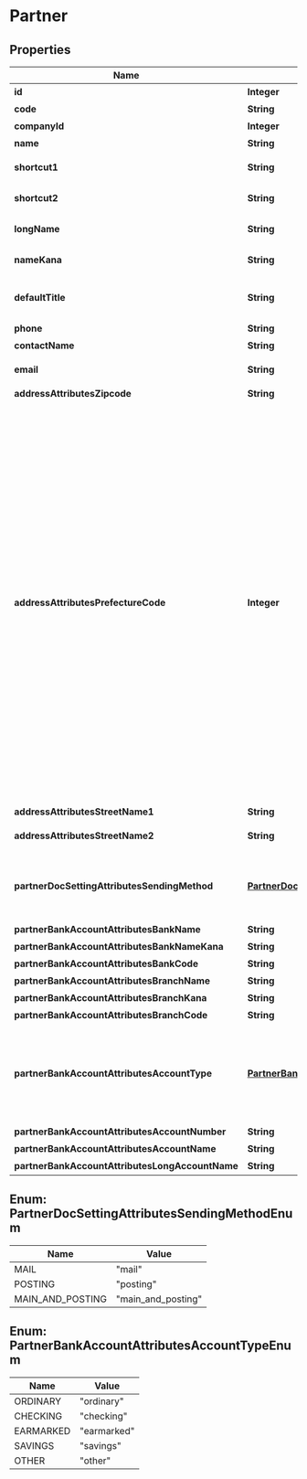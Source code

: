 

# Partner

## Properties

Name | Type | Description | Notes
------------ | ------------- | ------------- | -------------
**id** | **Integer** | 取引先ID | 
**code** | **String** | 取引先コード | 
**companyId** | **Integer** | 事業所ID | 
**name** | **String** | 取引先名 | 
**shortcut1** | **String** | ショートカット1 (20文字以内) |  [optional]
**shortcut2** | **String** | ショートカット2 (20文字以内) |  [optional]
**longName** | **String** | 正式名称（255文字以内） |  [optional]
**nameKana** | **String** | カナ名称（255文字以内） |  [optional]
**defaultTitle** | **String** | 敬称（御中、様、(空白)の3つから選択） |  [optional]
**phone** | **String** | 電話番号 |  [optional]
**contactName** | **String** | 担当者 氏名 |  [optional]
**email** | **String** | 担当者 メールアドレス |  [optional]
**addressAttributesZipcode** | **String** | 郵便番号 |  [optional]
**addressAttributesPrefectureCode** | **Integer** | 都道府県コード（0:北海道、1:青森、2:岩手、3:宮城、4:秋田、5:山形、6:福島、7:茨城、8:栃木、9:群馬、10:埼玉、11:千葉、12:東京、13:神奈川、14:新潟、15:富山、16:石川、17:福井、18:山梨、19:長野、20:岐阜、21:静岡、22:愛知、23:三重、24:滋賀、25:京都、26:大阪、27:兵庫、28:奈良、29:和歌山、30:鳥取、31:島根、32:岡山、33:広島、34:山口、35:徳島、36:香川、37:愛媛、38:高知、39:福岡、40:佐賀、41:長崎、42:熊本、43:大分、44:宮崎、45:鹿児島、46:沖縄 |  [optional]
**addressAttributesStreetName1** | **String** | 市区町村・番地 |  [optional]
**addressAttributesStreetName2** | **String** | 建物名・部屋番号など |  [optional]
**partnerDocSettingAttributesSendingMethod** | [**PartnerDocSettingAttributesSendingMethodEnum**](#PartnerDocSettingAttributesSendingMethodEnum) | 請求書送付方法(mail:メール、posting:郵送、mail_and_posting:メールと郵送) |  [optional]
**partnerBankAccountAttributesBankName** | **String** | 銀行名 |  [optional]
**partnerBankAccountAttributesBankNameKana** | **String** | 銀行名（カナ） |  [optional]
**partnerBankAccountAttributesBankCode** | **String** | 銀行番号 |  [optional]
**partnerBankAccountAttributesBranchName** | **String** | 支店名 |  [optional]
**partnerBankAccountAttributesBranchKana** | **String** | 支店名（カナ） |  [optional]
**partnerBankAccountAttributesBranchCode** | **String** | 受取人名（カナ） |  [optional]
**partnerBankAccountAttributesAccountType** | [**PartnerBankAccountAttributesAccountTypeEnum**](#PartnerBankAccountAttributesAccountTypeEnum) | 口座種別(ordinary:普通、checking:当座、earmarked:納税準備預金、savings:貯蓄、other:その他) |  [optional]
**partnerBankAccountAttributesAccountNumber** | **String** | 口座番号 |  [optional]
**partnerBankAccountAttributesAccountName** | **String** | 受取人名（カナ） |  [optional]
**partnerBankAccountAttributesLongAccountName** | **String** | 受取人名 |  [optional]



## Enum: PartnerDocSettingAttributesSendingMethodEnum

Name | Value
---- | -----
MAIL | &quot;mail&quot;
POSTING | &quot;posting&quot;
MAIN_AND_POSTING | &quot;main_and_posting&quot;



## Enum: PartnerBankAccountAttributesAccountTypeEnum

Name | Value
---- | -----
ORDINARY | &quot;ordinary&quot;
CHECKING | &quot;checking&quot;
EARMARKED | &quot;earmarked&quot;
SAVINGS | &quot;savings&quot;
OTHER | &quot;other&quot;



